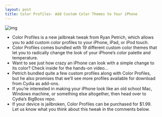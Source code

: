 ```yaml
---
layout: post
title: Color Profiles- Add Custom Color Themes to Your iPhone
---
```

![img](http://media.idownloadblog.com/wp-content/uploads/2011/10/Color-Profiles-e1319990472928.png)
* Color Profiles is a new jailbreak tweak from Ryan Petrich, which allows you to add custom color profiles to your iPhone, iPad, or iPod touch.
* Color Profiles comes bundled with 19 different custom color themes that let you to radically change the look of your iPhone’s color palette and temperature.
* Want to see just how crazy an iPhone can look with a simple change to its color? Check inside for the hands-on video…
* Petrich bundled quite a few custom profiles along with Color Profiles, but he also promises that we’ll see more profiles available for download from Cydia as add-ons.
* If you’re interested in making your iPhone look like an old school Mac, Windows machine, or something else altogether, then head over to Cydia’s BigBoss repo.
* If your device is jailbroken, Color Profiles can be purchased for $1.99. Let us know what you think about this tweak in the comments below.

